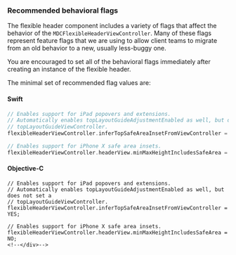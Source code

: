 ### Recommended behavioral flags

The flexible header component includes a variety of flags that affect the behavior of the
`MDCFlexibleHeaderViewController`. Many of these flags represent feature flags that we are using
to allow client teams to migrate from an old behavior to a new, usually less-buggy one.

You are encouraged to set all of the behavioral flags immediately after creating an instance of the
flexible header.

The minimal set of recommended flag values are:

<!--<div class="material-code-render" markdown="1">-->
#### Swift
```swift
// Enables support for iPad popovers and extensions.
// Automatically enables topLayoutGuideAdjustmentEnabled as well, but does not set a
// topLayoutGuideViewController.
flexibleHeaderViewController.inferTopSafeAreaInsetFromViewController = true

// Enables support for iPhone X safe area insets.
flexibleHeaderViewController.headerView.minMaxHeightIncludesSafeArea = false
```

#### Objective-C

```objc
// Enables support for iPad popovers and extensions.
// Automatically enables topLayoutGuideAdjustmentEnabled as well, but does not set a
// topLayoutGuideViewController.
flexibleHeaderViewController.inferTopSafeAreaInsetFromViewController = YES;

// Enables support for iPhone X safe area insets.
flexibleHeaderViewController.headerView.minMaxHeightIncludesSafeArea = NO;
<!--</div>-->
